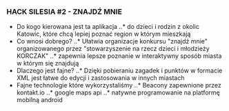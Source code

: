 ### HACK SILESIA #2 - ZNAJDŹ MNIE ###

* Do kogo kierowana jest ta aplikacja
..* do dzieci i rodzin z okolic Katowic, które chcą lepiej poznać region w którym mieszkają
* Co wnosi dobrego?
..* Ułatwia organizacje konkursu "znajdź mnie" organizowanego przez "stowarzyszenie na rzecz dzieci i młodzieży KORCZAK"
..* zapewnia lepsze poznanie w interaktywny sposób miasta w którym się znajdują
* Dlaczego jest fajne?
..* Dzięki pobieraniu zagadek i punktów w formacie XML jest łatwe do edycji i zastosowania w innych miastach
* Fajne technologie które wykorzystaliśmy
..* Beacony zapewnione przez kontakt.io
..* google maps api
..* natywne programowanie na platformę mobilną android

